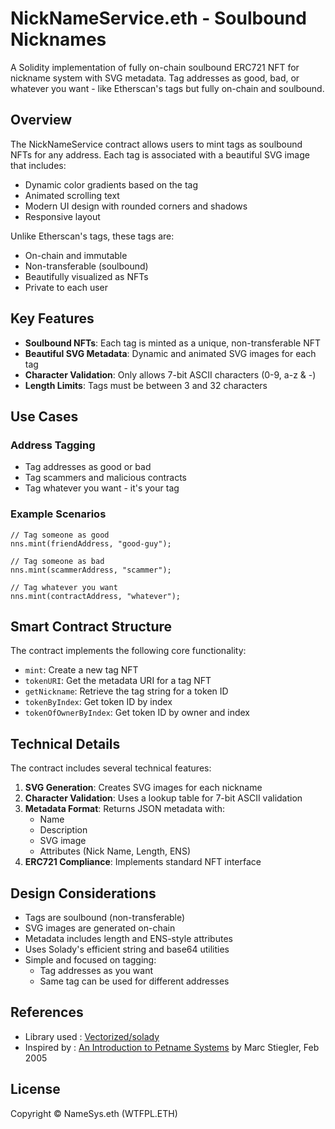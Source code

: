 # NickNameService.eth - Soulbound Nicknames

A Solidity implementation of fully on-chain soulbound ERC721 NFT for nickname system with SVG metadata. Tag addresses as good, bad, or whatever you want - like Etherscan's tags but fully on-chain and soulbound.

## Overview

The NickNameService contract allows users to mint tags as soulbound NFTs for any address. Each tag is associated with a beautiful SVG image that includes:
- Dynamic color gradients based on the tag
- Animated scrolling text
- Modern UI design with rounded corners and shadows
- Responsive layout

Unlike Etherscan's tags, these tags are:
- On-chain and immutable
- Non-transferable (soulbound)
- Beautifully visualized as NFTs
- Private to each user

## Key Features

- **Soulbound NFTs**: Each tag is minted as a unique, non-transferable NFT
- **Beautiful SVG Metadata**: Dynamic and animated SVG images for each tag
- **Character Validation**: Only allows 7-bit ASCII characters (0-9, a-z & -)
- **Length Limits**: Tags must be between 3 and 32 characters

## Use Cases

### Address Tagging
- Tag addresses as good or bad
- Tag scammers and malicious contracts
- Tag whatever you want - it's your tag

### Example Scenarios
```solidity
// Tag someone as good
nns.mint(friendAddress, "good-guy");

// Tag someone as bad
nns.mint(scammerAddress, "scammer");

// Tag whatever you want
nns.mint(contractAddress, "whatever");
```

## Smart Contract Structure

The contract implements the following core functionality:

- `mint`: Create a new tag NFT
- `tokenURI`: Get the metadata URI for a tag NFT
- `getNickname`: Retrieve the tag string for a token ID
- `tokenByIndex`: Get token ID by index
- `tokenOfOwnerByIndex`: Get token ID by owner and index

## Technical Details

The contract includes several technical features:

1. **SVG Generation**: Creates SVG images for each nickname
2. **Character Validation**: Uses a lookup table for 7-bit ASCII validation
3. **Metadata Format**: Returns JSON metadata with:
   - Name
   - Description
   - SVG image
   - Attributes (Nick Name, Length, ENS)
4. **ERC721 Compliance**: Implements standard NFT interface

## Design Considerations

- Tags are soulbound (non-transferable)
- SVG images are generated on-chain
- Metadata includes length and ENS-style attributes
- Uses Solady's efficient string and base64 utilities
- Simple and focused on tagging:
  - Tag addresses as you want
  - Same tag can be used for different addresses

## References
- Library used : [Vectorized/solady](https://github.com/vectorized/solady) 
- Inspired by : [An Introduction to Petname Systems](https://web.archive.org/web/20050310160854/http://www.skyhunter.com/marcs/petnames/IntroPetNames.html) by Marc Stiegler, Feb 2005

## License

Copyright © NameSys.eth (WTFPL.ETH)
